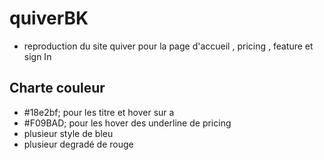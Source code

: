 # quiverBK

- reproduction du site quiver pour la page d'accueil , pricing , feature et sign In

## Charte couleur

- #18e2bf; pour les titre et hover sur a 
- #F09BAD; pour les hover des underline de pricing 
- plusieur style de bleu
- plusieur degradé de rouge

